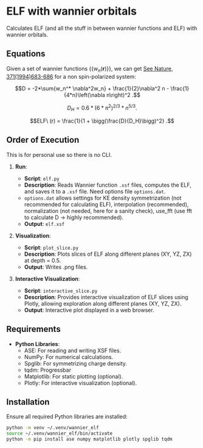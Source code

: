 # ELF with wannier orbitals

Calculates ELF (and all the stuff in between wannier functions and ELF) with wannier orbitals.

## Equations

Given a set of wannier functions $\{\{w_n(\mathbf{r})\}\}$, we can get [See Nature, 371(1994)683-686](https://www.nature.com/articles/371683a0) for a non spin-polarized system:

$$D = -2*\sum{w_n^* \nabla^2w_n} + \frac{1}{2}\nabla^2 n  -  \frac{1}{4*n}\left(\nabla n\right)^2 .$$

$$D_{H} = 0.6*\left(6*\pi^2\right)^{2/3}*n^{5/3} .$$

$$ELF\ (r) = \frac{1}{1 + \bigg(\frac{D}{D_H}\bigg)^2} .$$

## Order of Execution
 
This is for personal use so there is no CLI.

1. **Run**: 
   - **Script**: `elf.py`
   - **Description**: Reads Wannier function `.xsf` files, computes the ELF, and saves it to a `.xsf` file. Need options file `options.dat`. 
   - `options.dat` allows settings for KE density symmetrization (not recommended for calculating ELF), interpolation (recommended), normalization (not needed, here for a sanity check), use_fft (use fft to calculate D -> highly recommended).
   - **Output**: `elf.xsf`

2. **Visualization**:
   - **Script**: `plot_slice.py`
   - **Description**: Plots slices of ELF along different planes (XY, YZ, ZX) at depth = 0.5.
   - **Output**: Writes .png files.

6. **Interactive Visualization**:
   - **Script**: `interactive_slice.py`
   - **Description**: Provides interactive visualization of ELF slices using Plotly, allowing exploration along different planes (XY, YZ, ZX).
   - **Output**: Interactive plot displayed in a web browser.

## Requirements

- **Python Libraries**:
  - ASE: For reading and writing XSF files.
  - NumPy: For numerical calculations.
  - Spglib: For symmetrizing charge density.
  - tqdm: Progressbar
  - Matplotlib: For static plotting (optional).
  - Plotly: For interactive visualization (optional).

## Installation

Ensure all required Python libraries are installed:

```bash
python -m venv ~/.venv/wannier_elf
source ~/.venv/wannier_elf/bin/activate
python -m pip install ase numpy matplotlib plotly spglib tqdm
